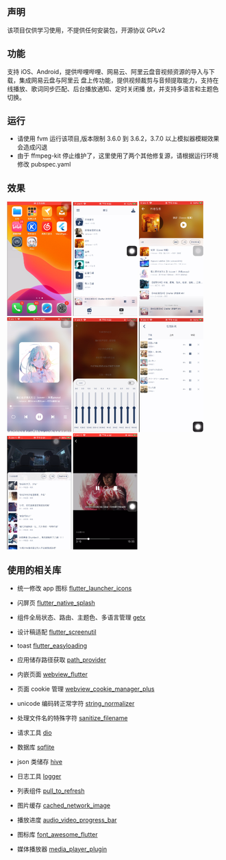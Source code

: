 ## 声明

该项目仅供学习使用，不提供任何安装包，开源协议 GPLv2

## 功能

支持 iOS、Android，提供哔哩哔哩、网易云、阿里云盘音视频资源的导入与下载，集成网易云盘与阿里云 盘上传功能，提供视频裁剪与音频提取能力，支持在线播放、歌词同步匹配、后台播放通知、定时关闭播 放，并支持多语言和主题色切换。

## 运行

- 请使用 fvm 运行该项目,版本限制 3.6.0 到 3.6.2，3.7.0 以上模拟器模糊效果会造成闪退
- 由于 ffmpeg-kit 停止维护了，这里使用了两个其他修复源，请根据运行环境修改 pubspec.yaml

## 效果

<img src="static/1.png" alt="preview" style="zoom: 50%;" width='300px' />
<img src="static/2.png" alt="preview" style="zoom: 50%;" width='300px' />
<img src="static/3.png" alt="preview" style="zoom: 50%;" width='300px' />
<img src="static/4.png" alt="preview" style="zoom: 50%;" width='300px' />
<img src="static/5.png" alt="preview" style="zoom: 50%;" width='300px' />
<img src="static/6.png" alt="preview" style="zoom: 50%;" width='300px' />
<img src="static/7.png" alt="preview" style="zoom: 50%;" width='300px' />
<img src="static/8.png" alt="preview" style="zoom: 50%;" width='300px' />

## 使用的相关库

- 统一修改 app 图标 [flutter_launcher_icons](https://pub.dev/packages/flutter_launcher_icons)

- 闪屏页 [flutter_native_splash](https://pub-web.flutter-io.cn/packages/flutter_native_splash)

- 组件全局状态、路由、主题色、多语言管理 [getx](https://pub-web.flutter-io.cn/packages/get)

- 设计稿适配 [flutter_screenutil](https://pub-web.flutter-io.cn/packages/flutter_screenutil)

- toast [flutter_easyloading ](https://pub-web.flutter-io.cn/packages/flutter_easyloading)

- 应用储存路径获取 [path_provider](https://pub-web.flutter-io.cn/packages/path_provider)

- 内嵌页面 [webview_flutter](https://pub-web.flutter-io.cn/packages/webview_flutter)

- 页面 cookie 管理 [webview_cookie_manager_plus](https://pub-web.flutter-io.cn/packages/webview_cookie_manager_plus)

- unicode 编码转正常字符 [string_normalizer](https://pub-web.flutter-io.cn/packages/string_normalizer)

- 处理文件名的特殊字符 [sanitize_filename](https://pub-web.flutter-io.cn/packages/sanitize_filename)

- 请求工具 [dio](https://pub-web.flutter-io.cn/packages/dio)

- 数据库 [sqflite](https://pub-web.flutter-io.cn/packages/sqflite)

- json 类储存 [hive](https://pub-web.flutter-io.cn/packages/hive)

- 日志工具 [logger](https://pub-web.flutter-io.cn/packages/logger)

- 列表组件 [pull_to_refresh](https://pub-web.flutter-io.cn/packages/pull_to_refresh)

- 图片缓存 [cached_network_image](https://pub-web.flutter-io.cn/packages/cached_network_image)

- 播放进度 [audio_video_progress_bar](https://pub-web.flutter-io.cn/packages/audio_video_progress_bar)

- 图标库 [font_awesome_flutter](https://pub-web.flutter-io.cn/packages/font_awesome_flutter)

- 媒体播放器 [media_player_plugin](https://pub-web.flutter-io.cn/packages/media_player_plugin)
